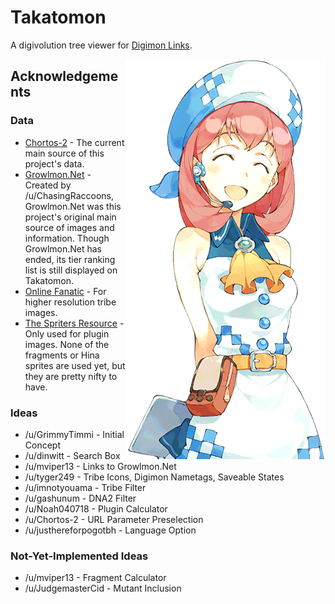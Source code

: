 # Takatomon
A digivolution tree viewer for [Digimon Links](https://digimonlinkz-en.bn-ent.net).

<img alt="hina" src="img/hina.png" align="right">

## Acknowledgements
### Data
- [Chortos-2](https://chortos.selfip.net/digimonlinks/) - The current main source of this project's data.
- [Growlmon.Net](https://growlmon.net) - Created by /u/ChasingRaccoons, Growlmon.Net was this project's original main source of images and information. Though Growlmon.Net has ended, its tier ranking list is still displayed on Takatomon.
- [Online Fanatic](http://onlinefanatic.com/digimon-links-attribute-status-debuff-resistance-guide/) - For higher resolution tribe images.
- [The Spriters Resource](https://spriters-resource.com/mobile/digimonlinks) - Only used for plugin images. None of the fragments or Hina sprites are used yet, but they are pretty nifty to have.
### Ideas
- /u/GrimmyTimmi - Initial Concept
- /u/dinwitt - Search Box
- /u/mviper13 - Links to Growlmon.Net
- /u/tyger249 - Tribe Icons, Digimon Nametags, Saveable States
- /u/imnotyouama - Tribe Filter
- /u/gashunum - DNA2 Filter
- /u/Noah040718 - Plugin Calculator
- /u/Chortos-2 - URL Parameter Preselection
- /u/justhereforpogotbh - Language Option
### Not-Yet-Implemented Ideas
- /u/mviper13 - Fragment Calculator
- /u/JudgemasterCid - Mutant Inclusion
